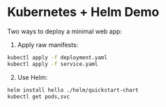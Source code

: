 # Kubernetes + Helm Demo

Two ways to deploy a minimal web app:
1. Apply raw manifests:
```bash
kubectl apply -f deployment.yaml
kubectl apply -f service.yaml
```
2. Use Helm:
```bash
helm install hello ./helm/quickstart-chart
kubectl get pods,svc
```
